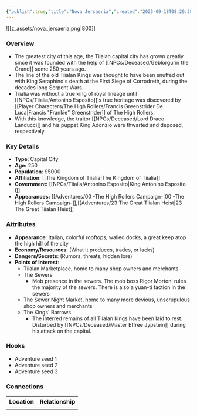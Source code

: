 ```yaml
---
{"publish":true,"title":"Nova Jersaeria","created":"2025-09-18T08:29:38.000-04:00","modified":"2025-10-03T15:48:54.935-04:00","published":"2025-10-03T15:48:54.935-04:00","cssclasses":"","Type":["Capital City"],"Age (years)":250,"Population":95000,"Affiliation":["[[The Kingdom of Tiialia]]"],"Government":"[[Antonino Esposito|King Antonino Esposito I]]","Appearances":["[[00 -The High Rollers Campaign-]]","[[23 The Great Tiialan Heist]]"],"marker":{"mapName":"InteractiveMap","x":1095,"y":100,"icon":"mdi:map-marker-outline","colour":"green"}}
---
```


![[z_assets/nova_jersaeria.png|800]]

### Overview
- The greatest city of this age, the Tiialan capital city has grown greatly since it was founded with the help of [[NPCs/Deceased/Geblorgurin the Grand]] some 250 years ago.
- The line of the old Tiialan Kings was thought to have been snuffed out with King Seraphino's death at the First Siege of Corrodreth, during the decades long Serpent Wars. 
- Tiialia was without a true king of royal lineage until [[NPCs/Tiialia/Antonino Esposito]]'s true heritage was discovered by [[Player Characters/The High Rollers/Francis Greenstrider De Luca\|Francis "Frankie" Greenstrider]] of The High Rollers. 
- With this knowledge, the traitor [[NPCs/Deceased/Lord Draco Landucci]] and his puppet King Adonzio were thwarted and deposed, respectively.

### Key Details
- **Type**: Capital City
- **Age:** 250
- **Population**: 95000
- **Affiliation**: [[The Kingdom of Tiialia\|The Kingdom of Tiialia]]
- **Government:** [[NPCs/Tiialia/Antonino Esposito\|King Antonino Esposito I]]
- **Appearances:**  [[Adventures/00 -The High Rollers Campaign-\|00 -The High Rollers Campaign-]],[[Adventures/23 The Great Tiialan Heist\|23 The Great Tiialan Heist]]

### Attributes
- **Appearance**: Italian, colorful rooftops, walled docks, a great keep atop the high hill of the city
- **Economy/Resources**: (What it produces, trades, or lacks)
- **Dangers/Secrets**: (Rumors, threats, hidden lore)
- **Points of Interest**:
	- Tiialan Marketplace, home to many shop owners and merchants
	- The Sewers 
		- Mob presence in the sewers. The mob boss Rigor Mortoni rules the majority of the sewers. There is also a yuan-ti faction in the sewers
	- The Sewer Night Market, home to many more devious, unscrupulous shop owners and merchants
	- The Kings' Barrows 
		- The interred remains of all Tiialan kings have been laid to rest. Disturbed by [[NPCs/Deceased/Master Effree Jypstein]] during his attack on the capital.

### Hooks
- Adventure seed 1
- Adventure seed 2
- Adventure seed 3

### Connections
| Location | Relationship |
| -------- | ------------ |
|          |              |
